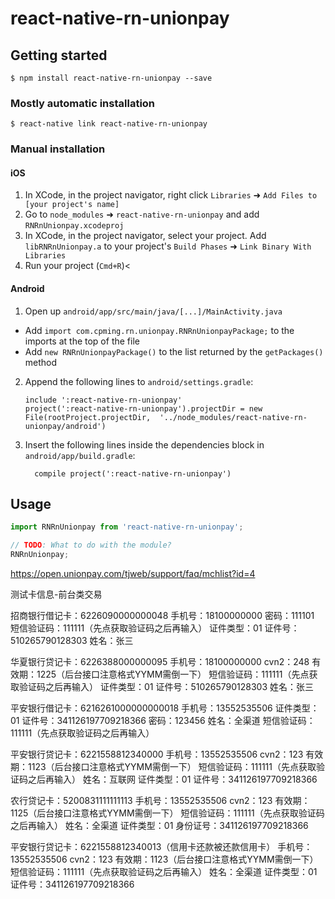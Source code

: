 
# react-native-rn-unionpay

## Getting started

`$ npm install react-native-rn-unionpay --save`

### Mostly automatic installation

`$ react-native link react-native-rn-unionpay`

### Manual installation


#### iOS

1. In XCode, in the project navigator, right click `Libraries` ➜ `Add Files to [your project's name]`
2. Go to `node_modules` ➜ `react-native-rn-unionpay` and add `RNRnUnionpay.xcodeproj`
3. In XCode, in the project navigator, select your project. Add `libRNRnUnionpay.a` to your project's `Build Phases` ➜ `Link Binary With Libraries`
4. Run your project (`Cmd+R`)<

#### Android

1. Open up `android/app/src/main/java/[...]/MainActivity.java`
  - Add `import com.cpming.rn.unionpay.RNRnUnionpayPackage;` to the imports at the top of the file
  - Add `new RNRnUnionpayPackage()` to the list returned by the `getPackages()` method
2. Append the following lines to `android/settings.gradle`:
  	```
  	include ':react-native-rn-unionpay'
  	project(':react-native-rn-unionpay').projectDir = new File(rootProject.projectDir, 	'../node_modules/react-native-rn-unionpay/android')
  	```
3. Insert the following lines inside the dependencies block in `android/app/build.gradle`:
  	```
      compile project(':react-native-rn-unionpay')
  	```


## Usage
```javascript
import RNRnUnionpay from 'react-native-rn-unionpay';

// TODO: What to do with the module?
RNRnUnionpay;
```

https://open.unionpay.com/tjweb/support/faq/mchlist?id=4


测试卡信息-前台类交易

招商银行借记卡：6226090000000048
    手机号：18100000000
    密码：111101
    短信验证码：111111（先点获取验证码之后再输入）
    证件类型：01
    证件号：510265790128303
    姓名：张三

华夏银行贷记卡：6226388000000095
    手机号：18100000000
    cvn2：248
    有效期：1225（后台接口注意格式YYMM需倒一下）
    短信验证码：111111（先点获取验证码之后再输入）
    证件类型：01
    证件号：510265790128303
    姓名：张三

平安银行借记卡：6216261000000000018
    手机号：13552535506
    证件类型：01
    证件号：341126197709218366
    密码：123456
    姓名：全渠道
    短信验证码：111111（先点获取验证码之后再输入）

平安银行贷记卡：6221558812340000
    手机号：13552535506
    cvn2：123
    有效期：1123（后台接口注意格式YYMM需倒一下）
    短信验证码：111111（先点获取验证码之后再输入）
    姓名：互联网
    证件类型：01
    证件号：341126197709218366

农行贷记卡：5200831111111113
    手机号：13552535506
    cvn2：123
    有效期：1125（后台接口注意格式YYMM需倒一下）
    短信验证码：111111（先点获取验证码之后再输入）
    姓名：全渠道
    证件类型：01
    身份证号：341126197709218366

平安银行贷记卡：6221558812340013（信用卡还款被还款信用卡）
    手机号：13552535506
    cvn2：123
    有效期：1123（后台接口注意格式YYMM需倒一下）
    短信验证码：111111（先点获取验证码之后再输入）
    姓名：全渠道
    证件类型：01
    证件号：341126197709218366
